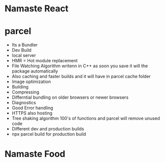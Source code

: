 # Namaste React

# parcel

- Its a Bundler
- Dev Build
- local server
- HMR = Hot module replacement
- File Watching Algorithm writenn in C++ as soon you save it will the package automatically
- Also caching and faster builds and it will have in parcel cache folder
- Image optimization
- Building
- Compressing
- Differntial bundling on older browsers or newer browsers
- Diagnostics
- Good Error handling
- HTTPS also hosting
- Tree shaking algorithm 100's of functions and parcel will remove unused code
- Different dev and production builds
- npx parcel build <filename> for production build

# Namaste Food

<!-- /*
Header
 -Logo
 - Nav Items
Body
 - Search
 -RestaurantContainer
   -RestaurantCard
      -image
      - name
      -star rating , cuisine , Deliverytime
Footer
 -Copyright
 -Links
 -Address
 -Contact
*/ -->
